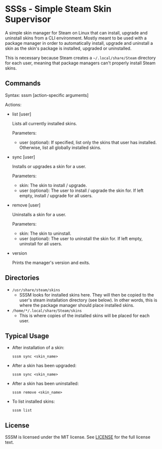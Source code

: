 # SSSs - Simple Steam Skin Supervisor
A simple skin manager for Steam on Linux that can install, upgrade and uninstall skins from a CLI environment.
Mostly meant to be used with a package manager in order to automatically install, upgrade and uninstall a skin as the skin's package is installed, upgraded or uninstalled.

This is necessary because Steam creates a `~/.local/share/Steam` directory for each user, meaning that package managers can't properly install Steam skins.

## Commands
Syntax: sssm <action> [action-specific arguments]

Actions:
- list [user]

  Lists all currently installed skins.

  Parameters:
    - user (optional): If specified, list only the skins that user has installed. Otherwise, list all globally installed skins.
- sync <skin> [user]

  Installs or upgrades a skin for a user.

  Parameters:
    - skin: The skin to install / upgrade.
    - user (optional): The user to install / upgrade the skin for. If left empty, install / upgrade for all users.
- remove <skin> [user]

  Uninstalls a skin for a user.

  Parameters:
    - skin: The skin to uninstall.
    - user (optional): The user to uninstall the skin for. If left empty, uninstall for all users.
- version

  Prints the manager's version and exits.

## Directories
- `/usr/share/steam/skins`
    - SSSM looks for installed skins here. They will then be copied to the user's steam installation directory (see below). In other words, this is where the package manager should place installed skins.
- `/home/*/.local/share/Steam/skins`
    - This is where copies of the installed skins will be placed for each user.

## Typical Usage
- After installation of a skin:

    `sssm sync <skin_name>`

- After a skin has been upgraded:

    `sssm sync <skin_name>`

- After a skin has been uninstalled:

    `sssm remove <skin_name>`

- To list installed skins:

    `sssm list`

## License
SSSM is licensed under the MIT license. See [LICENSE](LICENSE) for the full license text.
